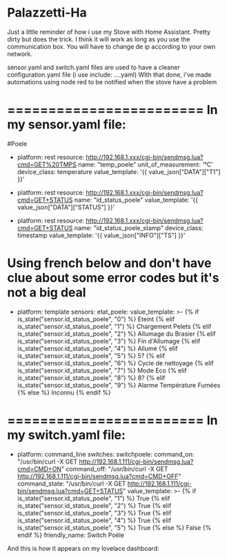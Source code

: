 # Palazzetti-Ha

Just a little reminder of how i use my Stove with Home Assistant. Pretty dirty but does the trick.
I think it will work as long as you use the communication box. You will have to change de ip according to your own network.

sensor.yaml and switch.yaml files are used to have a cleaner configuration.yaml file (i use include: ....yaml)
WIth that done, i've made automations using node red to be notified when the stove have a problem

========================
In my sensor.yaml file:
========================

#Poele
  - platform: rest
    resource: http://192.168.1.xxx/cgi-bin/sendmsg.lua?cmd=GET%20TMPS
    name: "temp_poele"
    unit_of_measurement: '°C'
    device_class: temperature
    value_template: '{{ value_json["DATA"]["T1"] }}'

  - platform: rest
    resource: http://192.168.1.xxx/cgi-bin/sendmsg.lua?cmd=GET+STATUS
    name: "id_status_poele"
    value_template: '{{ value_json["DATA"]["STATUS"] }}'

  - platform: rest
    resource: http://192.168.1.xxx/cgi-bin/sendmsg.lua?cmd=GET+STATUS
    name: "id_status_poele_stamp"
    device_class: timestamp
    value_template: '{{ value_json["INFO"]["TS"] }}'
    
# Using french below and don't have clue about some error codes but it's not a big deal

  - platform: template
    sensors:
      etat_poele:
        value_template: >- 
          {% if is_state("sensor.id_status_poele", "0") %}
            Eteint
          {% elif is_state("sensor.id_status_poele", "1") %}
            Chargement Pelets
          {% elif is_state("sensor.id_status_poele", "2") %}
            Allumage du Brasier
          {% elif is_state("sensor.id_status_poele", "3") %}
            Fin d'Allumage
          {% elif is_state("sensor.id_status_poele", "4") %}
            Allumé
          {% elif is_state("sensor.id_status_poele", "5") %}
            5?
          {% elif is_state("sensor.id_status_poele", "6") %}
            Cycle de nettoyage
          {% elif is_state("sensor.id_status_poele", "7") %}
            Mode Eco
          {% elif is_state("sensor.id_status_poele", "8") %}
            8?
          {% elif is_state("sensor.id_status_poele", "9") %}
            Alarme Température Fumées
          {% else %}
            Inconnu
          {% endif %}
          
========================
In my switch.yaml file:
======================== 
 
  - platform: command_line
    switches:
      switchpoele:
        command_on: "/usr/bin/curl -X GET http://192.168.1.111/cgi-bin/sendmsg.lua?cmd=CMD+ON"
        command_off: "/usr/bin/curl -X GET http://192.168.1.111/cgi-bin/sendmsg.lua?cmd=CMD+OFF"
        command_state: "/usr/bin/curl -X GET http://192.168.1.111/cgi-bin/sendmsg.lua?cmd=GET+STATUS"
        value_template: >- 
          {% if is_state("sensor.id_status_poele", "1") %}
            True
          {% elif is_state("sensor.id_status_poele", "2") %}
            True
          {% elif is_state("sensor.id_status_poele", "3") %}
            True
          {% elif is_state("sensor.id_status_poele", "4") %}
            True
          {% elif is_state("sensor.id_status_poele", "5") %}
            True
          {% else %}
            False
          {% endif %}
        friendly_name: Switch Poële
        
And this is how it appears on my lovelace dashboard:

